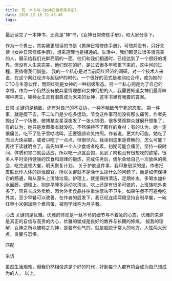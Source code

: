 ```yaml
---
title: 有一本书叫《女神日常修炼手册》
date: 2016-12-18 21:45:40
tags:
---
```


最近读完了一本神书，还真是“神”书，《女神日常修炼手册》，和大家分享下。

作为一个男士，其实我更想读的书是《男神日常修炼手册》，可惜并没有，只好先读《女神日常修炼手册》，想来道理也是相通的。生活中，我们都见过很多很完美的人，展示给我们光鲜亮丽的一面。他们和我们相遇时，已经达到了一个很好的境界。但没有人生来完美，他们现在的好，是过去很多年积累下来的，这中间的过程，更值得我们借鉴。
我的一个私心是对当前网红经济的调研。对一个技术人来说，在这个网红经济与超级IP的时代，一个很好的范式是和网红合作，成为她的CTO与生意伙伴，而网红则是女神的一种初级形态。另一个私心则是为了自己的幸福，作为一个仍然没有放弃爱情理想和女神幻想的人，我需要知道女神们最青睐哪种男生，哪种女生具有潜质成为未来的女神，这本书里有我要的答案。


日常
关键词是精致，还有对自己的不妥协，一种不精致毋宁死的态度。
第一件事，就是瘦下去，不二法门是少吃多运动。节食这件事可能没有那么痛苦。作者先抛出了一个场景，微博某女星深夜发了一张火锅图，很多微观群众就展开想象了，有的认为，她只是发图根本就没吃，不然保持不了那样的身材；有的认为，她一定很痛苦，吃不了肚子里咕咕叫，还要强颜欢笑拍照。作者说，更大的可能，她吃了而且大快朵颐，或者只吃了一点点，但很尽兴。我读到这里是费解的，怎么可能？再往下读就明白了。首先如果一个人少食或者吃素，初期可能会痛苦，坚持一段时间，体质和胃口就会适应，所以吃一点就会饱，见到了肉也没有很想吃的欲望。很多人平时坚持健康的饮食和规律的锻炼，完成任务后，偶尔会给自己一次放纵的机会，吃完这顿大餐，明天恢复计划。
关于护肤这件事，我印象很深的是，作者把皮肤比作人体的排泄器官，所以关键就不是涂什么抹什么的问题了，而是如何保持它的畅通，和从源头上清除垃圾。护理上，就是保持清洁，定期补水，多喝水加补水面膜。调理上，则是早睡多运动吃清淡。吃上还是有很多可做的，上班族吃外卖多了，容易长成外卖脸，因为外卖食品往往重油厚味不卫生。如果午餐不可避免吃外卖，至少早餐可以改善。在作者的启发下，我已经连续两周坚持自制早餐，一碗红枣小米粥加两个煮鸡蛋，被同学戏称为月子餐。

心法
关键词是优雅。优雅的体现是一丝不苟的细节与不着急的心态，优雅的来源是真正的自信与高贵的内心，优雅的塑成是良好的教养与长期的修炼。
按我的理解，女神之所以被称之为神，是要有仙气的，就是超脱于常人的地方。人性两大弱点，贪婪与恐惧。


匹配

采访


虽然生活艰难，但我仍然相信这是个好的时代，好到每个人都有机会成为自己想成为的人。
以上。